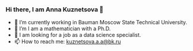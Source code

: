 ### Hi there, I am Anna Kuznetsova 👋

- 🔭 I’m currently working in Bauman Moscow State Technical University.
- 🌱 I’m I am a mathematician with a Ph.D.
- 👯 I am looking for a job as a data science specialist.
- 📫 How to reach me: kuznetsova.a.a@bk.ru

